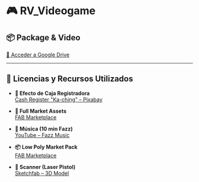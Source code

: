 # 🎮 RV_Videogame

## 📦 Package & Video
[🔗 Acceder a Google Drive](https://drive.google.com/drive/folders/19V_WD2fbJekjMHCTHsJEy5sORtVMU_7T?usp=sharing)

---

## 🧾 Licencias y Recursos Utilizados

- **🎰 Efecto de Caja Registradora**  
  [Cash Register "Ka-ching" – Pixabay](https://pixabay.com/es/sound-effects/cash-register-kaching-sound-effect-125042/)

- **🛒 Full Market Assets**  
  [FAB Marketplace](https://www.fab.com/listings/db13cfd8-6e4f-4ebb-8b16-4680b5a72c24)

- **🎵 Música (10 min Fazz)**  
  [YouTube – Fazz Music](https://youtu.be/1YDBFqBUrBE?si=YbQv5TBZgmhh23Iw)

- **📦 Low Poly Market Pack**  
  [FAB Marketplace](https://www.fab.com/listings/db13cfd8-6e4f-4ebb-8b16-4680b5a72c24)

- **🔫 Scanner (Laser Pistol)**  
  [Sketchfab – 3D Model](https://sketchfab.com/3d-models/laser-pistol-3e033ea9822c4fde9f0d84643bd312f8)
